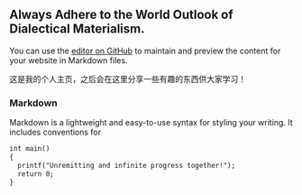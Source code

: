 ## Always Adhere to the World Outlook of Dialectical Materialism. 

You can use the [editor on GitHub](https://github.com/AZen-AQin/AZen-AQin.github.io/edit/main/index.md) to maintain and preview the content for your website in Markdown files.

这是我的个人主页，之后会在这里分享一些有趣的东西供大家学习！

### Markdown

Markdown is a lightweight and easy-to-use syntax for styling your writing. It includes conventions for

```markdown
int main()
{
  printf("Unremitting and infinite progress together!");
  return 0;
}
```

